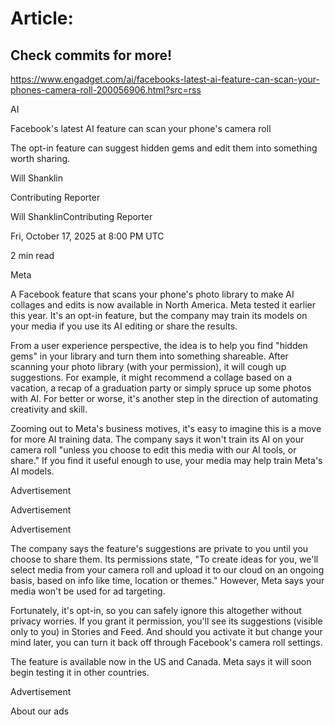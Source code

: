 # Article:

## Check commits for more!
https://www.engadget.com/ai/facebooks-latest-ai-feature-can-scan-your-phones-camera-roll-200056906.html?src=rss

AI

Facebook's latest AI feature can scan your phone's camera roll

The opt-in feature can suggest hidden gems and edit them into something worth sharing.

Will Shanklin

Contributing Reporter

Will ShanklinContributing Reporter

Fri, October 17, 2025 at 8:00 PM UTC

2 min read

Meta

A Facebook feature that scans your phone's photo library to make AI collages and edits is now available in North America. Meta tested it earlier this year. It's an opt-in feature, but the company may train its models on your media if you use its AI editing or share the results.

From a user experience perspective, the idea is to help you find "hidden gems" in your library and turn them into something shareable. After scanning your photo library (with your permission), it will cough up suggestions. For example, it might recommend a collage based on a vacation, a recap of a graduation party or simply spruce up some photos with AI. For better or worse, it's another step in the direction of automating creativity and skill.

Zooming out to Meta's business motives, it's easy to imagine this is a move for more AI training data. The company says it won't train its AI on your camera roll "unless you choose to edit this media with our AI tools, or share." If you find it useful enough to use, your media may help train Meta's AI models.

Advertisement

Advertisement

Advertisement

The company says the feature's suggestions are private to you until you choose to share them. Its permissions state, "To create ideas for you, we'll select media from your camera roll and upload it to our cloud on an ongoing basis, based on info like time, location or themes." However, Meta says your media won't be used for ad targeting.

Fortunately, it's opt-in, so you can safely ignore this altogether without privacy worries. If you grant it permission, you'll see its suggestions (visible only to you) in Stories and Feed. And should you activate it but change your mind later, you can turn it back off through Facebook's camera roll settings.

The feature is available now in the US and Canada. Meta says it will soon begin testing it in other countries.

Advertisement

About our ads